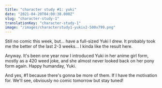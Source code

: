 ```yaml
---
title: "character study #1: yuki"
date: "2021-04-20T04:00:38.000Z"
slug: "character-study-1"
translationKey: "character-study-1"
image: "/images/characterstudy1-yukiv2-500x799.png"
---
```


Still no comic this week, but... have a full-sized Yuki I drew. It probably took me the better of the last 2-3 weeks... I kinda like the result here.

Anyway. It's been one year now I introduced Yuki in her anime girl form, mostly as a 420 weed joke, and she almost never looked back on her pony form again. Happy humanday, Yuki.

And yes, #1 because there's gonna be more of them. If I have the motivation for. We'll see, obviously no comic tomorrow but stay tuned!
